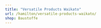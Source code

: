 ```yaml
---
title: "Versatile Products Waikato"
url: /hamilton/versatile-products-waikato/
shop: Baustoffe
---
```

